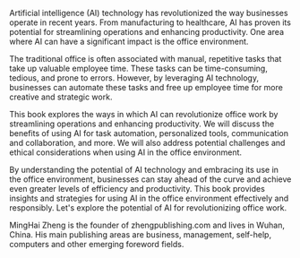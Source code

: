 
Artificial intelligence (AI) technology has revolutionized the way businesses operate in recent years. From manufacturing to healthcare, AI has proven its potential for streamlining operations and enhancing productivity. One area where AI can have a significant impact is the office environment.

The traditional office is often associated with manual, repetitive tasks that take up valuable employee time. These tasks can be time-consuming, tedious, and prone to errors. However, by leveraging AI technology, businesses can automate these tasks and free up employee time for more creative and strategic work.

This book explores the ways in which AI can revolutionize office work by streamlining operations and enhancing productivity. We will discuss the benefits of using AI for task automation, personalized tools, communication and collaboration, and more. We will also address potential challenges and ethical considerations when using AI in the office environment.

By understanding the potential of AI technology and embracing its use in the office environment, businesses can stay ahead of the curve and achieve even greater levels of efficiency and productivity. This book provides insights and strategies for using AI in the office environment effectively and responsibly. Let's explore the potential of AI for revolutionizing office work.

MingHai Zheng is the founder of zhengpublishing.com and lives in Wuhan, China. His main publishing areas are business, management, self-help, computers and other emerging foreword fields.
